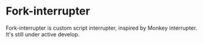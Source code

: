 # Fork-interrupter

Fork-interrupter is custom script interrupter, inspired by Monkey interrupter. It's still under active develop.